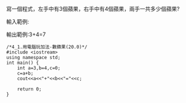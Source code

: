  寫一個程式，左手中有3個蘋果，右手中有4個蘋果，兩手一共多少個蘋果?

輸入範例:

輸出範例:3+4=7
```
/*4_1.用電腦玩加法-數蘋果(20.0)*/
#include <iostream>     
using namespace std; 
int main() {
    int a=3,b=4,c=0;
    c=a+b;
    cout<<a<<"+"<<b<<"="<<c;

    return 0; 
}
```
